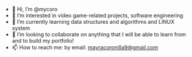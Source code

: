- 👋 Hi, I’m @mycoro
- 👀 I’m interested in video game-related projects, software engineering
- 🌱 I’m currently learning data structures and algorithms and LINUX system
- 💞️ I’m looking to collaborate on anything that I will be able to learn from and to build my portfolio!
- 📫 How to reach me: by email: mayracoronilla9@gmail.com

<!---
mycoro/mycoro is a ✨ special ✨ repository because its `README.md` (this file) appears on your GitHub profile.
You can click the Preview link to take a look at your changes.
--->
